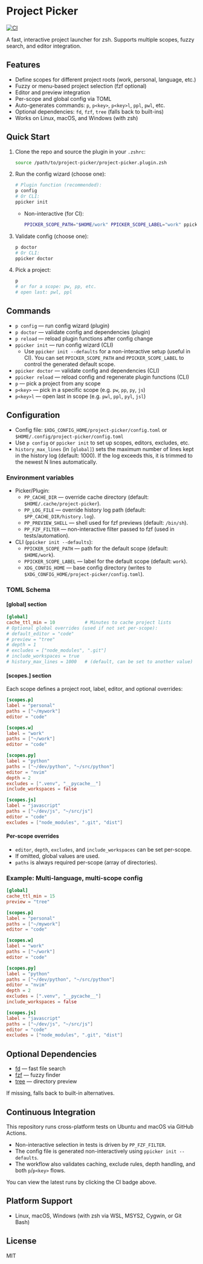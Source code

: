# Project Picker

[![CI](https://github.com/presdec/project-picker/actions/workflows/ci.yml/badge.svg)](https://github.com/presdec/project-picker/actions/workflows/ci.yml)

A fast, interactive project launcher for zsh. Supports multiple scopes, fuzzy search, and editor integration.

## Features

- Define scopes for different project roots (work, personal, language, etc.)
- Fuzzy or menu-based project selection (fzf optional)
- Editor and preview integration
- Per-scope and global config via TOML
- Auto-generates commands: `p`, `p<key>`, `p<key>l`, `ppl`, `pwl`, etc.
- Optional dependencies: `fd`, `fzf`, `tree` (falls back to built-ins)
- Works on Linux, macOS, and Windows (with zsh)

## Quick Start

1. Clone the repo and source the plugin in your `.zshrc`:
   ```sh
   source /path/to/project-picker/project-picker.plugin.zsh
   ```
2. Run the config wizard (choose one):
   ```sh
   # Plugin function (recommended):
   p config
   # Or CLI:
   ppicker init
   ```
    - Non-interactive (for CI):
       ```sh
       PPICKER_SCOPE_PATH="$HOME/work" PPICKER_SCOPE_LABEL="work" ppicker init --defaults
       ```
3. Validate config (choose one):
   ```sh
   p doctor
   # Or CLI:
   ppicker doctor
   ```
4. Pick a project:
   ```sh
   p
   # or for a scope: pw, pp, etc.
   # open last: pwl, ppl
   ```

## Commands

- `p config` — run config wizard (plugin)
- `p doctor` — validate config and dependencies (plugin)
- `p reload` — reload plugin functions after config change
- `ppicker init` — run config wizard (CLI)
   - Use `ppicker init --defaults` for a non-interactive setup (useful in CI). You can set `PPICKER_SCOPE_PATH` and `PPICKER_SCOPE_LABEL` to control the generated default scope.
- `ppicker doctor` — validate config and dependencies (CLI)
- `ppicker reload` — reload config and regenerate plugin functions (CLI)
- `p` — pick a project from any scope
- `p<key>` — pick in a specific scope (e.g. `pw`, `pp`, `py`, `js`)
- `p<key>l` — open last in scope (e.g. `pwl`, `ppl`, `pyl`, `jsl`)

## Configuration

- Config file: `$XDG_CONFIG_HOME/project-picker/config.toml` or `$HOME/.config/project-picker/config.toml`
- Use `p config` or `ppicker init` to set up scopes, editors, excludes, etc.
- `history_max_lines` (in `[global]`) sets the maximum number of lines kept in the history log (default: 1000). If the log exceeds this, it is trimmed to the newest N lines automatically.

### Environment variables

- Picker/Plugin:
   - `PP_CACHE_DIR` — override cache directory (default: `$HOME/.cache/project-picker`).
   - `PP_LOG_FILE` — override history log path (default: `$PP_CACHE_DIR/history.log`).
   - `PP_PREVIEW_SHELL` — shell used for fzf previews (default: `/bin/sh`).
   - `PP_FZF_FILTER` — non-interactive filter passed to fzf (used in tests/automation).
- CLI (`ppicker init --defaults`):
   - `PPICKER_SCOPE_PATH` — path for the default scope (default: `$HOME/work`).
   - `PPICKER_SCOPE_LABEL` — label for the default scope (default: `work`).
   - `XDG_CONFIG_HOME` — base config directory (writes to `$XDG_CONFIG_HOME/project-picker/config.toml`).

### TOML Schema

#### [global] section

```toml
[global]
cache_ttl_min = 10           # Minutes to cache project lists
# Optional global overrides (used if not set per-scope):
# default_editor = "code"
# preview = "tree"
# depth = 1
# excludes = ["node_modules", ".git"]
# include_workspaces = true
# history_max_lines = 1000   # (default, can be set to another value)
```

#### [scopes.<key>] section

Each scope defines a project root, label, editor, and optional overrides:

```toml
[scopes.p]
label = "personal"
paths = ["~/mywork"]
editor = "code"

[scopes.w]
label = "work"
paths = ["~/work"]
editor = "code"

[scopes.py]
label = "python"
paths = ["~/dev/python", "~/src/python"]
editor = "nvim"
depth = 2
excludes = [".venv", "__pycache__"]
include_workspaces = false

[scopes.js]
label = "javascript"
paths = ["~/dev/js", "~/src/js"]
editor = "code"
excludes = ["node_modules", ".git", "dist"]
```

#### Per-scope overrides

- `editor`, `depth`, `excludes`, and `include_workspaces` can be set per-scope.
- If omitted, global values are used.
- `paths` is always required per-scope (array of directories).

### Example: Multi-language, multi-scope config

```toml
[global]
cache_ttl_min = 15
preview = "tree"

[scopes.p]
label = "personal"
paths = ["~/mywork"]
editor = "code"

[scopes.w]
label = "work"
paths = ["~/work"]
editor = "code"

[scopes.py]
label = "python"
paths = ["~/dev/python", "~/src/python"]
editor = "nvim"
depth = 2
excludes = [".venv", "__pycache__"]
include_workspaces = false

[scopes.js]
label = "javascript"
paths = ["~/dev/js", "~/src/js"]
editor = "code"
excludes = ["node_modules", ".git", "dist"]
```

## Optional Dependencies

- [fd](https://github.com/sharkdp/fd) — fast file search
- [fzf](https://github.com/junegunn/fzf) — fuzzy finder
- [tree](http://mama.indstate.edu/users/ice/tree/) — directory preview

If missing, falls back to built-in alternatives.

## Continuous Integration

This repository runs cross-platform tests on Ubuntu and macOS via GitHub Actions.

- Non-interactive selection in tests is driven by `PP_FZF_FILTER`.
- The config file is generated non-interactively using `ppicker init --defaults`.
- The workflow also validates caching, exclude rules, depth handling, and both `p`/`p<key>` flows.

You can view the latest runs by clicking the CI badge above.

## Platform Support

- Linux, macOS, Windows (with zsh via WSL, MSYS2, Cygwin, or Git Bash)

## License

MIT
